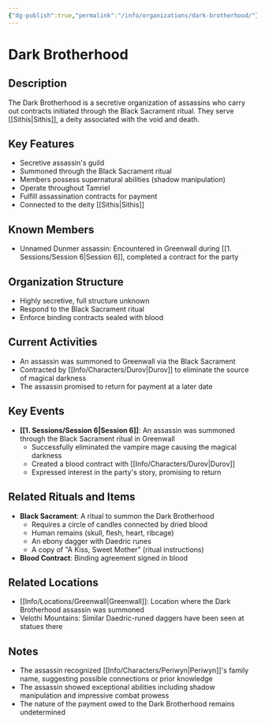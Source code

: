 ```yaml
---
{"dg-publish":true,"permalink":"/info/organizations/dark-brotherhood/"}
---
```


# Dark Brotherhood

## Description
The Dark Brotherhood is a secretive organization of assassins who carry out contracts initiated through the Black Sacrament ritual. They serve [[Sithis\|Sithis]], a deity associated with the void and death.

## Key Features
- Secretive assassin's guild
- Summoned through the Black Sacrament ritual
- Members possess supernatural abilities (shadow manipulation)
- Operate throughout Tamriel
- Fulfill assassination contracts for payment
- Connected to the deity [[Sithis\|Sithis]]

## Known Members
- Unnamed Dunmer assassin: Encountered in Greenwall during [[1. Sessions/Session 6\|Session 6]], completed a contract for the party

## Organization Structure
- Highly secretive, full structure unknown
- Respond to the Black Sacrament ritual
- Enforce binding contracts sealed with blood

## Current Activities
- An assassin was summoned to Greenwall via the Black Sacrament
- Contracted by [[Info/Characters/Durov\|Durov]] to eliminate the source of magical darkness
- The assassin promised to return for payment at a later date

## Key Events
- **[[1. Sessions/Session 6\|Session 6]]**: An assassin was summoned through the Black Sacrament ritual in Greenwall
  - Successfully eliminated the vampire mage causing the magical darkness
  - Created a blood contract with [[Info/Characters/Durov\|Durov]]
  - Expressed interest in the party's story, promising to return

## Related Rituals and Items
- **Black Sacrament**: A ritual to summon the Dark Brotherhood
  - Requires a circle of candles connected by dried blood
  - Human remains (skull, flesh, heart, ribcage)
  - An ebony dagger with Daedric runes
  - A copy of "A Kiss, Sweet Mother" (ritual instructions)
- **Blood Contract**: Binding agreement signed in blood

## Related Locations
- [[Info/Locations/Greenwall\|Greenwall]]: Location where the Dark Brotherhood assassin was summoned
- Velothi Mountains: Similar Daedric-runed daggers have been seen at statues there

## Notes
- The assassin recognized [[Info/Characters/Periwyn\|Periwyn]]'s family name, suggesting possible connections or prior knowledge
- The assassin showed exceptional abilities including shadow manipulation and impressive combat prowess
- The nature of the payment owed to the Dark Brotherhood remains undetermined